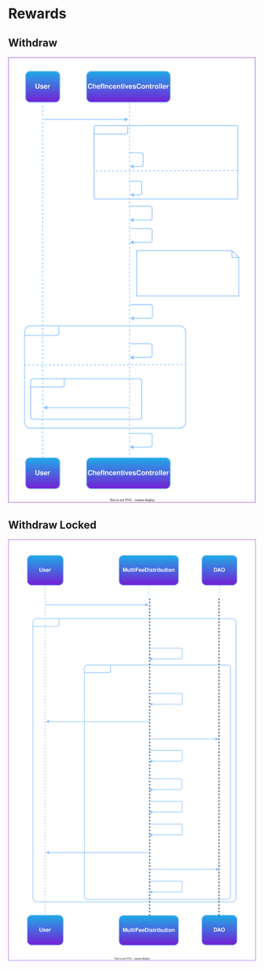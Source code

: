 # Rewards

## Withdraw

![Withdraw](diagrams/withdraw.drawio.svg)

## Withdraw Locked

![Withdraw Locked](diagrams/withdraw-locked.drawio.svg)
